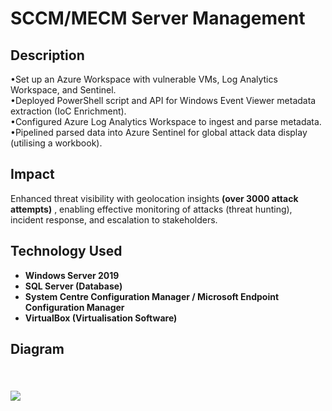 <h1>SCCM/MECM Server Management</h1>

<h2>Description</h2>
•Set up an Azure Workspace with vulnerable VMs, Log Analytics Workspace, and Sentinel.<br />
•Deployed PowerShell script and API for Windows Event Viewer metadata extraction (IoC Enrichment).<br />
•Configured Azure Log Analytics Workspace to ingest and parse metadata.<br />
•Pipelined parsed data into Azure Sentinel for global attack data display (utilising a workbook).<br />



<h2>Impact</h2>
Enhanced threat visibility with geolocation insights <b>(over 3000 attack attempts)</b> , enabling effective monitoring of attacks (threat hunting), incident response, and escalation to stakeholders.


<h2>Technology Used</h2>

- <b>Windows Server 2019</b> 
- <b>SQL Server (Database)</b>
- <b>System Centre Configuration Manager / Microsoft Endpoint Configuration Manager</b>
- <b>VirtualBox (Virtualisation Software)</b>


<h2>Diagram<h2>
<br/>
<img src="xxxxxxxxxx"/>
<br />
<br />

<!--
 ```diff
- text in red
+ text in green
! text in orange
# text in gray
@@ text in purple (and bold)@@
```
--!>
